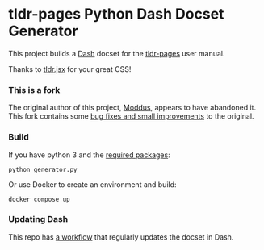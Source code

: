 # tldr-pages Python Dash Docset Generator
This project builds a [Dash][1] docset for the [tldr-pages][3]
user manual.

Thanks to [tldr.jsx][4] for your great CSS!

### This is a fork

The original author of this project, [Moddus](https://github.com/Moddus/tldr-python-dash-docset), appears to have abandoned it. This fork contains some [bug fixes and small improvements](https://github.com/Moddus/tldr-python-dash-docset/pull/5) to the original.

### Build

If you have python 3 and the [required packages](requirements.txt):

    python generator.py

Or use Docker to create an environment and build:

    docker compose up

### Updating Dash

This repo has [a workflow](https://github.com/cvn/tldr-python-dash-docset/actions/workflows/update-docset.yml) that regularly updates the docset in Dash.


[1]: http://kapeli.com/dash
[2]: http://zealdocs.org/
[3]: https://github.com/tldr-pages/tldr
[4]: https://github.com/ostera/tldr.jsx

